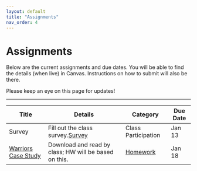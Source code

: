 ```yaml
---
layout: default
title: "Assignments"
nav_order: 4
---
```


# Assignments

Below are the current assignments and due dates. You will be able to find the details (when live) in Canvas. Instructions on how to submit will also be there.

Please keep an eye on this page for updates!

---

| **Title**             | **Details**                                              | **Category**         | **Due Date**   |
|-----------------------|----------------------------------------------------------|----------------------|----------------|
| Survey                | Fill out the class survey.[Survey](https://docs.google.com/forms/d/11WEGQJP1ZFpXx41TPZ7KUKFrLLaW5JneuNLmy932hZI/edit)                              | Class Participation  | Jan 13         |
| [Warriors Case Study](https://hbsp.harvard.edu/import/1255415)   | Download and read by class; HW will be based on this.    | [Homework](https://canvas.its.virginia.edu/courses/127399/assignments/640532)          | Jan 18         |
